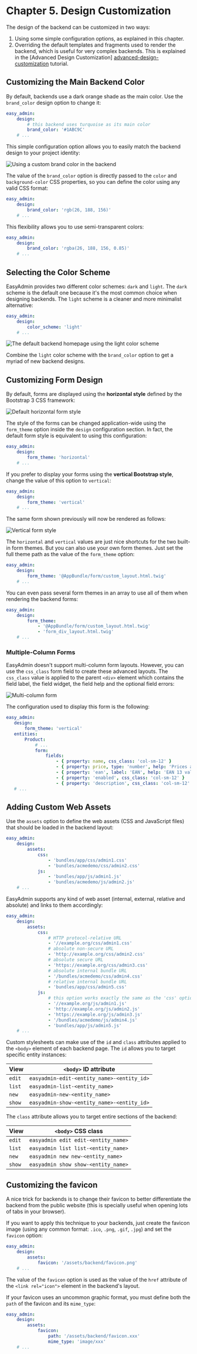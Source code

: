 Chapter 5. Design Customization
===============================

The design of the backend can be customized in two ways:

  1. Using some simple configuration options, as explained in this chapter.
  2. Overriding the default templates and fragments used to render the backend,
    which is useful for very complex backends. This is explained in the
    [Advanced Design Customization] [advanced-design-customization] tutorial.

Customizing the Main Backend Color
----------------------------------

By default, backends use a dark orange shade as the main color. Use the
`brand_color` design option to change it:

```yaml
easy_admin:
    design:
        # this backend uses turquoise as its main color
        brand_color: '#1ABC9C'
    # ...
```

This simple configuration option allows you to easily match the backend design
to your project identity:

![Using a custom brand color in the backend](../images/easyadmin-design-brand-color.png)

The value of the `brand_color` option is directly passed to the `color` and
`background-color` CSS properties, so you can define the color using any valid
CSS format:

```yaml
easy_admin:
    design:
        brand_color: 'rgb(26, 188, 156)'
    # ...
```

This flexibility allows you to use semi-transparent colors:

```yaml
easy_admin:
    design:
        brand_color: 'rgba(26, 188, 156, 0.85)'
    # ...
```

Selecting the Color Scheme
--------------------------

EasyAdmin provides two different color schemes: `dark` and `light`. The `dark`
scheme is the default one because it's the most common choice when designing
backends. The `light` scheme is a cleaner and more minimalist alternative:

```yaml
easy_admin:
    design:
        color_scheme: 'light'
    # ...
```

![The default backend homepage using the light color scheme](../images/easyadmin-design-color-scheme-light.png)

Combine the `light` color scheme with the `brand_color` option to get a myriad
of new backend designs.

Customizing Form Design
-----------------------

By default, forms are displayed using the **horizontal style** defined by the
Bootstrap 3 CSS framework:

![Default horizontal form style](../images/easyadmin-form-horizontal.png)

The style of the forms can be changed application-wide using the `form_theme`
option inside the `design` configuration section. In fact, the default form
style is equivalent to using this configuration:

```yaml
easy_admin:
    design:
        form_theme: 'horizontal'
    # ...
```

If you prefer to display your forms using the **vertical Bootstrap style**,
change the value of this option to `vertical`:

```yaml
easy_admin:
    design:
        form_theme: 'vertical'
    # ...
```

The same form shown previously will now be rendered as follows:

![Vertical form style](../images/easyadmin-form-vertical.png)

The `horizontal` and `vertical` values are just nice shortcuts for the two
built-in form themes. But you can also use your own form themes. Just set the
full theme path as the value of the `form_theme` option:

```yaml
easy_admin:
    design:
        form_theme: '@AppBundle/form/custom_layout.html.twig'
    # ...
```

You can even pass several form themes in an array to use all of them when
rendering the backend forms:

```yaml
easy_admin:
    design:
        form_theme:
            - '@AppBundle/form/custom_layout.html.twig'
            - 'form_div_layout.html.twig'
    # ...
```

### Multiple-Column Forms

EasyAdmin doesn't support multi-column form layouts. However, you can use the
`css_class` form field to create these advanced layouts. The `css_class` value
is applied to the parent `<div>` element which contains the field label, the
field widget, the field help and the optional field errors:

![Multi-column form](../images/easyadmin-form-multi-column.png)

The configuration used to display this form is the following:

 ```yaml
easy_admin:
    design:
        form_theme: 'vertical'
    entities:
        Product:
            # ...
            form:
                fields:
                    - { property: name, css_class: 'col-sm-12' }
                    - { property: price, type: 'number', help: 'Prices are always in euros', css_class: 'col-sm-6' }
                    - { property: 'ean', label: 'EAN', help: 'EAN 13 valid code. Leave empty if unknown.', css_class: 'col-sm-6' }
                    - { property: 'enabled', css_class: 'col-sm-12' }
                    - { property: 'description', css_class: 'col-sm-12' }
    # ...
```

Adding Custom Web Assets
------------------------

Use the `assets` option to define the web assets (CSS and JavaScript files)
that should be loaded in the backend layout:

```yaml
easy_admin:
    design:
        assets:
            css:
                - 'bundles/app/css/admin1.css'
                - 'bundles/acmedemo/css/admin2.css'
            js:
                - 'bundles/app/js/admin1.js'
                - 'bundles/acmedemo/js/admin2.js'
    # ...
```

EasyAdmin supports any kind of web asset (internal, external, relative and
absolute) and links to them accordingly:

```yaml
easy_admin:
    design:
        assets:
            css:
                # HTTP protocol-relative URL
                - '//example.org/css/admin1.css'
                # absolute non-secure URL
                - 'http://example.org/css/admin2.css'
                # absolute secure URL
                - 'https://example.org/css/admin3.css'
                # absolute internal bundle URL
                - '/bundles/acmedemo/css/admin4.css'
                # relative internal bundle URL
                - 'bundles/app/css/admin5.css'
            js:
                # this option works exactly the same as the 'css' option
                - '//example.org/js/admin1.js'
                - 'http://example.org/js/admin2.js'
                - 'https://example.org/js/admin3.js'
                - '/bundles/acmedemo/js/admin4.js'
                - 'bundles/app/js/admin5.js'
    # ...
```

Custom stylesheets can make use of the `id` and `class` attributes applied to
the `<body>` element of each backend page. The `id` allows you to target
specific entity instances:

| View   | `<body>` ID attribute
| ------ | --------------------------------------------------------------------
| `edit` | `easyadmin-edit-<entity_name>-<entity_id>`
| `list` | `easyadmin-list-<entity_name>`
| `new`  | `easyadmin-new-<entity_name>`
| `show` | `easyadmin-show-<entity_name>-<entity_id>`

The `class` attribute allows you to target entire sections of the backend:

| View   | `<body>` CSS class
| ------ | --------------------------------------------------------------------
| `edit` | `easyadmin edit edit-<entity_name>`
| `list` | `easyadmin list list-<entity_name>`
| `new`  | `easyadmin new new-<entity_name>`
| `show` | `easyadmin show show-<entity_name>`

Customizing the favicon
-----------------------

A nice trick for backends is to change their favicon to better differentiate
the backend from the public website (this is specially useful when opening lots
of tabs in your browser).

If you want to apply this technique to your backends, just create the favicon
image (using any common format: `.ico`, `.png`, `.gif`, `.jpg`) and set the
`favicon` option:

```yaml
easy_admin:
    design:
        assets:
            favicon: '/assets/backend/favicon.png'
    # ...
```

The value of the `favicon` option is used as the value of the `href` attribute
of the `<link rel="icon">` element in the backend's layout.

If your favicon uses an uncommon graphic format, you must define both the `path`
of the favicon and its `mime_type`:

```yaml
easy_admin:
    design:
        assets:
            favicon:
                path: '/assets/backend/favicon.xxx'
                mime_type: 'image/xxx'
    # ...
```

[advanced-design-customization]: ../tutorials/advanced-design-customization.md
